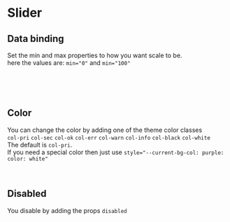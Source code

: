 # Slider

## Data binding

Set the min and max properties to how you want scale to be.<br>
here the values are: `min="0"` and `min="100"`

<hhl-live-editor title="" htmlCode=' 
    <template>
    <div class="flex items-center gap-4 px-4">
        <H_slider v-model="value" min="0" max="100" label="Slider Label" class="col-err"></H_slider>
        <H_inputText type="number" v-model="value" label="Slider value"></H_inputText>
    </div>
    </template>
    <script>
        const value = ref("33");
        return {value}
    </script>
'>
</hhl-live-editor>

<br>

<br>

<br>

## Color

You can change the color by adding one of the theme color classes<br>
`col-pri` `col-sec` `col-ok` `col-err` `col-warn` `col-info` `col-black` `col-white`<br>
The default is `col-pri`.<br>
If you need a special color then just use `style="--current-bg-col: purple: color: white"`

<hhl-live-editor title="" htmlCode='
    <template>
    <div class="flex flex-col gap-4 px-4">
        <H_slider v-model="value" min="0" max="100" label="col-pri" class="col-pri"></H_slider>
        <H_slider v-model="value" min="0" max="100" label="col-sec" class="col-sec"></H_slider>
        <H_slider v-model="value" min="0" max="100" label="col-ok" class="col-ok"></H_slider>
        <H_slider v-model="value" min="0" max="100" label="col-err" class="col-err"></H_slider>
        <H_slider v-model="value" min="0" max="100" label="col-warn" class="col-warn"></H_slider>
        <H_slider v-model="value" min="0" max="100" label="col-info" class="col-info"></H_slider>
        <H_slider v-model="value" min="0" max="100" label="col-black" class="col-black"></H_slider>
        <H_slider v-model="value" min="0" max="100" label="col-white" class="col-white"></H_slider>
        <H_slider v-model="value" min="0" max="100" label="special color" style="--current-bg-col: purple; color: white" label="purple"></H_slider>
    </div>
    </template>
    <script>
        const value = ref(33);
        return {value}
    </script>
'>
</hhl-live-editor>

<br>

## Disabled

You disable by adding the props `disabled`

<hhl-live-editor title="" htmlCode='
    <template>
        <div class="flex flex-col gap-4 px-4">
            <H_slider disabled v-model="value" min="0" max="100" label="col-pri" class="col-pri"></H_slider>
            <H_slider disabled v-model="value" min="0" max="100" label="col-sec" class="col-sec"></H_slider>
            <H_slider disabled v-model="value" min="0" max="100" label="col-ok" class="col-ok"></H_slider>
            <H_slider disabled v-model="value" min="0" max="100" label="col-err" class="col-err"></H_slider>
            <H_slider disabled v-model="value" min="0" max="100" label="col-warn" class="col-warn"></H_slider>
            <H_slider disabled v-model="value" min="0" max="100" label="col-info" class="col-info"></H_slider>
            <H_slider disabled v-model="value" min="0" max="100" label="col-black" class="col-black"></H_slider>
            <H_slider disabled v-model="value" min="0" max="100" label="col-white" class="col-white"></H_slider>
            <H_slider disabled v-model="value" min="0" max="100" label="special color" style="--current-bg-col: purple; color: white" label="purple"></H_slider>
        </div>
    </template>
    <script>
        const value = ref(33);
        return {value}
    </script>
'>
</hhl-live-editor>

<br>
